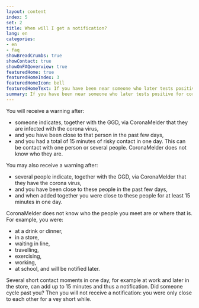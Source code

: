 ```yaml
---
layout: content
index: 5
set: 2
title: When will I get a notification? 
lang: en
categories:
- en
- faq
showBreadCrumbs: true
showContact: true
showOnFAQoverview: true
featuredHome: true
featuredHomeIndex: 3
featuredHomeIcon: bell
featuredHomeText: If you have been near someone who later tests positive for coronavirus since you were near them, you will get a notification.
summary: If you have been near someone who later tests positive for coronavirus since you were near them, you will get a notification.
---
```

You will receive a warning after:
- someone indicates, together with the GGD, via CoronaMelder that they are infected with the corona virus,
- and you have been close to that person in the past few days,
- and you had a total of 15 minutes of risky contact in one day. This can be contact with one person or several people. CoronaMelder does not know who they are.

You may also receive a warning after:
- several people indicate, together with the GGD, via CoronaMelder that they have the corona virus,
- and you have been close to these people in the past few days,
- and when added together you were close to these people for at least 15 minutes in one day.

CoronaMelder does not know who the people you meet are or where that is. For example, you were:
- at a drink or dinner,
- in a store,
- waiting in line,
- travelling,
- exercising,
- working,
- at school, and will be notified later.

Several short contact moments in one day, for example at work and later in the store, can add up to 15 minutes and thus a notification. Did someone cycle past you? Then you will not receive a notification: you were only close to each other for a vey short while.
